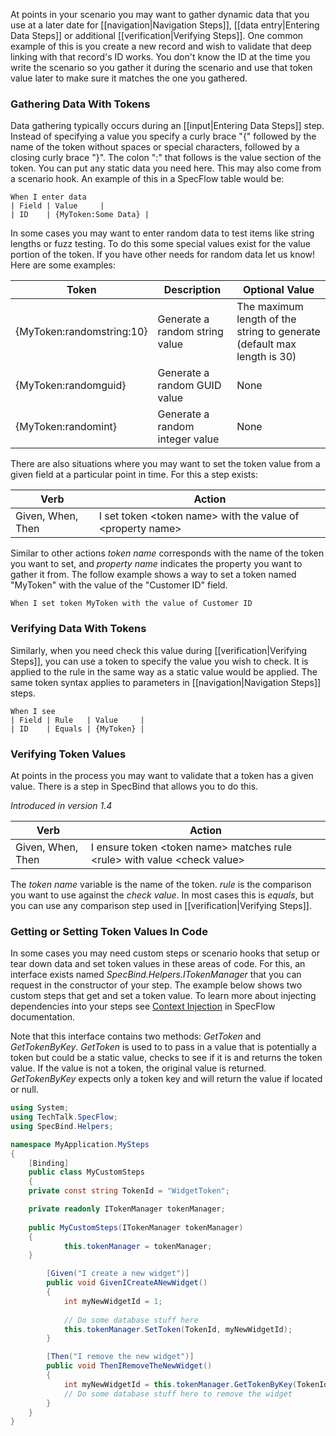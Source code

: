 At points in your scenario you may want to gather dynamic data that you use at a later date for [[navigation|Navigation Steps]], [[data entry|Entering Data Steps]] or additional [[verification|Verifying Steps]]. One common example of this is you create a new record and wish to validate that deep linking with that record's ID works. You don't know the ID at the time you write the scenario so you gather it during the scenario and use that token value later to make sure it matches the one you gathered.

### Gathering Data With Tokens ###

Data gathering typically occurs during an [[input|Entering Data Steps]] step. Instead of specifying a value you specify a curly brace "\{" followed by the name of the token without spaces or special characters, followed by a closing curly brace "\}". The colon "\:" that follows is the value section of the token. You can put any static data you need here. This may also come from a scenario hook. An example of this in a SpecFlow table would be:

```Cucumber
When I enter data
| Field | Value     |
| ID    | {MyToken:Some Data} |
```

In some cases you may want to enter random data to test items like string lengths or fuzz testing. To do this some special values exist for the value portion of the token. If you have other needs for random data let us know! Here are some examples:

| Token | Description | Optional Value |
|-------|-------------|----------------|
| \{MyToken:randomstring:10\} | Generate a random string value | The maximum length of the string to generate (default max length is 30) |
| \{MyToken:randomguid\} | Generate a random GUID value | None |
| \{MyToken:randomint\} | Generate a random integer value | None |

There are also situations where you may want to set the token value from a given field at a particular point in time. For this a step exists: 

| Verb | Action |
|------|--------|
| Given, When, Then | I set token \<token name\> with the value of \<property name\> |

Similar to other actions *token name* corresponds with the name of the token you want to set, and *property name* indicates the property you want to gather it from. The follow example shows a way to set a token named "MyToken" with the value of the "Customer ID" field.

```Cucumber
When I set token MyToken with the value of Customer ID
```

### Verifying Data With Tokens ###

Similarly, when you need check this value during [[verification|Verifying Steps]], you can use a token to specify the value you wish to check. It is applied to the rule in the same way as a static value would be applied. The same token syntax applies to parameters in [[navigation|Navigation Steps]] steps.

```Cucumber
When I see
| Field | Rule   | Value     |
| ID    | Equals | {MyToken} | 
```

### Verifying Token Values ###

At points in the process you may want to validate that a token has a given value. There is a step in SpecBind that allows you to do this. 

*Introduced in version 1.4*

| Verb | Action |
|------|--------|
| Given, When, Then | I ensure token \<token name\> matches rule \<rule\> with value \<check value\> |

The *token name* variable is the name of the token. *rule* is the comparison you want to use against the *check value*. In most cases this is _equals_, but you can use any comparison step used in [[verification|Verifying Steps]].


### Getting or Setting Token Values In Code ###

In some cases you may need custom steps or scenario hooks that setup or tear down data and set token values in these areas of code. For this, an interface exists named *SpecBind.Helpers.ITokenManager* that you can request in the constructor of your step. The example below shows two custom steps that get and set a token value. To learn more about injecting dependencies into your steps see [Context Injection](https://github.com/techtalk/SpecFlow/wiki/Context-Injection) in SpecFlow documentation. 

Note that this interface contains two methods: *GetToken* and *GetTokenByKey*. *GetToken* is used to to pass in a value that is potentially a token but could be a static value, checks to see if it is and returns the token value. If the value is not a token, the original value is returned. *GetTokenByKey* expects only a token key and will return the value if located or null.

```C#
using System;
using TechTalk.SpecFlow;
using SpecBind.Helpers;

namespace MyApplication.MySteps
{
    [Binding]
    public class MyCustomSteps
    {
	private const string TokenId = "WidgetToken"; 

	private readonly ITokenManager tokenManager;
		
	public MyCustomSteps(ITokenManager tokenManager)
	{
            this.tokenManager = tokenManager;
	}

    	[Given("I create a new widget")]
    	public void GivenICreateANewWidget()
    	{
            int myNewWidgetId = 1;
	
            // Do some database stuff here
            this.tokenManager.SetToken(TokenId, myNewWidgetId);
    	}

    	[Then("I remove the new widget")]
    	public void ThenIRemoveTheNewWidget()
    	{
            int myNewWidgetId = this.tokenManager.GetTokenByKey(TokenId);	
            // Do some database stuff here to remove the widget
    	}
    }
}
```